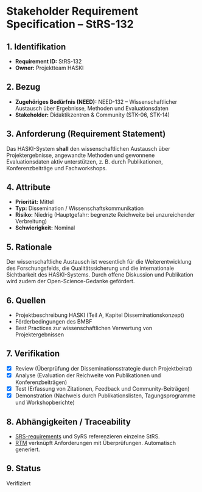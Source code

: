# Stakeholder Requirement Specification – StRS-132

## 1. Identifikation
- **Requirement ID:** StRS-132
- **Owner:** Projektteam HASKI

## 2. Bezug
- **Zugehöriges Bedürfnis (NEED):** NEED-132 – Wissenschaftlicher Austausch über Ergebnisse, Methoden und Evaluationsdaten
- **Stakeholder:** Didaktikzentren & Community (STK-06, STK-14)

## 3. Anforderung (Requirement Statement)
Das HASKI-System **shall** den wissenschaftlichen Austausch über Projektergebnisse, angewandte Methoden und gewonnene Evaluationsdaten aktiv unterstützen, z. B. durch Publikationen, Konferenzbeiträge und Fachworkshops.

## 4. Attribute
- **Priorität:** Mittel
- **Typ:** Dissemination / Wissenschaftskommunikation
- **Risiko:** Niedrig (Hauptgefahr: begrenzte Reichweite bei unzureichender Verbreitung)
- **Schwierigkeit:** Nominal

## 5. Rationale
Der wissenschaftliche Austausch ist wesentlich für die Weiterentwicklung des Forschungsfelds, die Qualitätssicherung und die internationale Sichtbarkeit des HASKI-Systems. Durch offene Diskussion und Publikation wird zudem der Open-Science-Gedanke gefördert.

## 6. Quellen
- Projektbeschreibung HASKI (Teil A, Kapitel Disseminationskonzept)
- Förderbedingungen des BMBF
- Best Practices zur wissenschaftlichen Verwertung von Projektergebnissen

## 7. Verifikation
- [x] Review (Überprüfung der Disseminationsstrategie durch Projektbeirat)
- [x] Analyse (Evaluation der Reichweite von Publikationen und Konferenzbeiträgen)
- [x] Test (Erfassung von Zitationen, Feedback und Community-Beiträgen)
- [x] Demonstration (Nachweis durch Publikationslisten, Tagungsprogramme und Workshopberichte)

## 8. Abhängigkeiten / Traceability
- [SRS-requirements](../../requirements/HASKI-REQ-NNNN.md) und SyRS referenzieren einzelne StRS.
- [RTM](../../rtm/RTM.csv) verknüpft Anforderungen mit Überprüfungen. Automatisch generiert.

## 9. Status
Verifiziert
